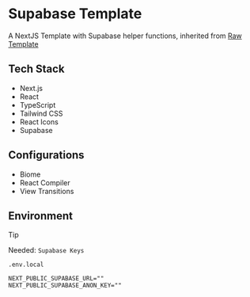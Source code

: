 # Supabase Template
A NextJS Template with Supabase helper functions, inherited from [Raw Template](https://github.com/templatable/raw)

## Tech Stack
- Next.js
- React
- TypeScript
- Tailwind CSS
- React Icons
- Supabase

## Configurations
- Biome
- React Compiler
- View Transitions

## Environment 

> [!TIP]
> Needed: `Supabase Keys`

`.env.local`
```
NEXT_PUBLIC_SUPABASE_URL=""
NEXT_PUBLIC_SUPABASE_ANON_KEY=""
```